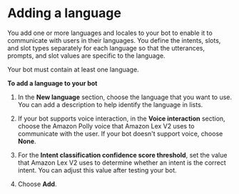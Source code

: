 # Adding a language<a name="build-language"></a>

You add one or more languages and locales to your bot to enable it to communicate with users in their languages\. You define the intents, slots, and slot types separately for each language so that the utterances, prompts, and slot values are specific to the language\.

Your bot must contain at least one language\.

**To add a language to your bot**

1. In the **New language** section, choose the language that you want to use\. You can add a description to help identify the language in lists\.

1. If your bot supports voice interaction, in the **Voice interaction** section, choose the Amazon Polly voice that Amazon Lex V2 uses to communicate with the user\. If your bot doesn't support voice, choose **None**\.

1. For the **Intent classification confidence score threshold**, set the value that Amazon Lex V2 uses to determine whether an intent is the correct intent\. You can adjust this value after testing your bot\.

1. Choose **Add**\.
